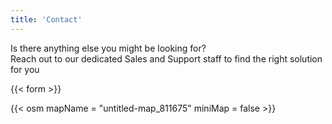 ```yaml
---
title: 'Contact'
---
```


Is there anything else you might be looking for?   
Reach out to our dedicated Sales and Support staff to find the right solution for you

{{< form >}}

{{< osm mapName = "untitled-map_811675" miniMap = false >}}
